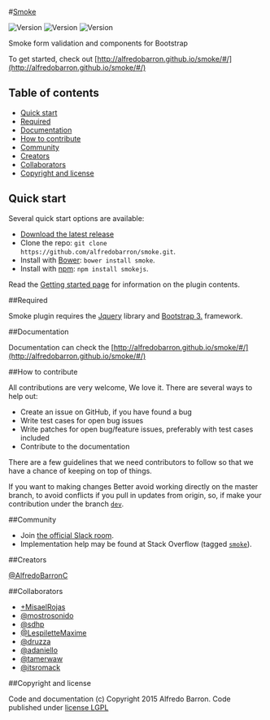 #[Smoke](http://alfredobarron.github.io/smoke)

![Version](https://img.shields.io/github/release/alfredobarron/smoke.svg)
![Version](https://img.shields.io/bower/v/smoke.svg)
![Version](https://img.shields.io/npm/v/smokejs.svg)



Smoke form validation and components for Bootstrap



To get started, check out [http://alfredobarron.github.io/smoke/#/](http://alfredobarron.github.io/smoke/#/)


## Table of contents

 - [Quick start](#quick-start)
 - [Required](#required)
 - [Documentation](#documentation)
 - [How to contribute](#how-to-contribute)
 - [Community](#community)
 - [Creators](#creators)
 - [Collaborators](#collaborators)
 - [Copyright and license](#copyright-and-license)




## Quick start

Several quick start options are available:

- [Download the latest release](https://github.com/alfredobarron/smoke/archive/master.zip)
- Clone the repo: `git clone https://github.com/alfredobarron/smoke.git`.
- Install with [Bower](http://bower.io/): `bower install smoke`.
- Install with [npm](https://www.npmjs.com): `npm install smokejs`.


Read the [Getting started page](http://alfredobarron.github.io/smoke/#/getting-started) for information on the plugin contents.



##Required

Smoke plugin requires the [Jquery](http://jquery.com/) library and [Bootstrap 3.](http://getbootstrap.com/) framework.



##Documentation

Documentation can check the [http://alfredobarron.github.io/smoke/#/](http://alfredobarron.github.io/smoke/#/)

##How to contribute

All contributions are very welcome, We love it. There are several ways to help out:

- Create an issue on GitHub, if you have found a bug
- Write test cases for open bug issues
- Write patches for open bug/feature issues, preferably with test cases included
- Contribute to the documentation

There are a few guidelines that we need contributors to follow so that we have a chance of keeping on top of things.


If you want to making changes Better avoid working directly on the master branch, to avoid conflicts if you pull in updates from origin, so, if make your contribution under the branch [`dev`](https://github.com/alfredobarron/smoke/tree/dev).


##Community

- Join [the official Slack room](https://smokejs.slack.com).
- Implementation help may be found at Stack Overflow (tagged [`smoke`](http://stackoverflow.com/questions/tagged/smoke)).


##Creators

[@AlfredoBarronC](https://twitter.com/AlfredoBarronC)



##Collaborators

- [+MisaelRojas](https://plus.google.com/+MisaelRojas)
- [@mostrosonido](https://twitter.com/mostrosonido)
- [@sdhp](https://github.com/sdhp)
- [@LespiletteMaxime](https://github.com/LespiletteMaxime)
- [@druzza](https://github.com/druzza)
- [@adaniello](https://github.com/adaniello)
- [@tamerwaw](https://github.com/tamerwaw)
- [@itsromack](https://github.com/itsromack)



##Copyright and license

Code and documentation (c) Copyright 2015 Alfredo Barron. Code published under [license LGPL](https://github.com/alfredobarron/smoke/blob/master/LICENSE)
